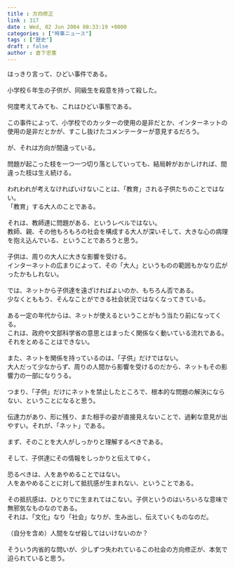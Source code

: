 ```yaml
---
title : 方向修正
link : 317
date : Wed, 02 Jun 2004 08:33:19 +0000
categories : ["時事ニュース"]
tags : ["歴史"]
draft : false
author : 倉下忠憲
---
```


はっきり言って、ひどい事件である。<BR><BR>小学校６年生の子供が、同級生を殺意を持って殺した。<BR><BR>何度考えてみても、これはひどい事態である。<BR><BR>この事件によって、小学校でのカッターの使用の是非だとか、インターネットの使用の是非だとかが、すこし抜けたコメンテーターが意見するだろう。<BR><BR>が、それは方向が間違っている。<BR><BR>問題が起こった枝を一つ一つ切り落としていっても、結局幹がおかしければ、間違った枝は生え続ける。<BR><BR>われわれが考えなければいけないことは、「教育」される子供たちのことではない。<BR>「教育」する大人のことである。<BR><BR>それは、教師達に問題がある、というレベルではない。<BR>教師、親、その他もろもろの社会を構成する大人が深いそして、大きな心の病理を抱え込んでいる、ということであろうと思う。<BR><BR>子供は、周りの大人に大きな影響を受ける。<BR>インターネットの広まりによって、その「大人」というものの範囲もかなり広がったかもしれない。<BR><BR>では、ネットから子供達を遠ざければよいのか、もちろん否である。<BR>少なくとももう、そんなことができる社会状況ではなくなってきている。<BR><BR>ある一定の年代からは、ネットが使えるということがもう当たり前になってくる。<BR>これは、政府や文部科学省の意思とはまったく関係なく動いている流れである。<BR>それをとめることはできない。<BR><BR>また、ネットを関係を持っているのは、「子供」だけではない。<BR>大人だって少なからず、周りの人間から影響を受けるのだから、ネットもその影響力の一部になりうる。<BR><BR>つまり、「子供」だけにネットを禁止したところで、根本的な問題の解決にならない、ということになると思う。<BR><BR>伝達力があり、形に残り、また相手の姿が直接見えないことで、過剰な意見が出やすい。それが、「ネット」である。<BR><BR>まず、そのことを大人がしっかりと理解するべきである。<BR><BR>そして、子供達にその情報をしっかりと伝えてゆく。<BR><BR>恐るべきは、人をあやめることではない。<BR>人をあやめることに対して抵抗感が生まれない、ということである。<BR><BR>その抵抗感は、ひとりでに生まれてはこない。子供というのはいろいろな意味で無邪気なものなのである。<BR>それは、「文化」なり「社会」なりが、生み出し、伝えていくものなのだ。<BR><BR>（自分を含め）人間をなぜ殺してはいけないのか？<BR><BR>そういう内省的な問いが、少しずつ失われているこの社会の方向修正が、本気で迫られていると思う。<BR><br><br>
